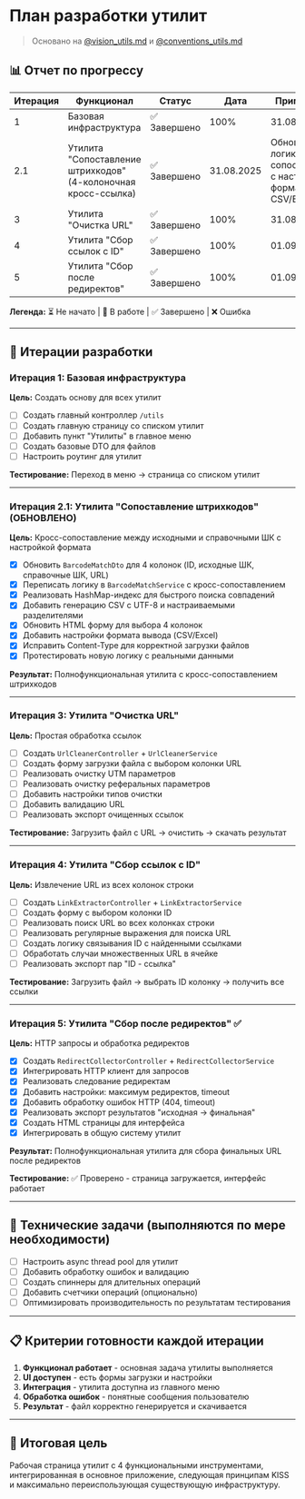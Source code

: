 # План разработки утилит

> Основано на [@vision_utils.md](../vision_utils.md) и [@conventions_utils.md](../conventions_utils.md)

## 📊 Отчет по прогрессу

| Итерация | Функционал | Статус | Дата | Примечания |
|----------|------------|--------|------|------------|
| 1 | Базовая инфраструктура | ✅ Завершено | 100% | 31.08.2025 |
| 2.1 | Утилита "Сопоставление штрихкодов" (4-колоночная кросс-ссылка) | ✅ Завершено | 31.08.2025 | Обновлена логика кросс-сопоставления с настройкой формата CSV/Excel |
| 3 | Утилита "Очистка URL" | ✅ Завершено | 100% | 31.08.2025 |
| 4 | Утилита "Сбор ссылок с ID" | ✅ Завершено | 100% | 01.09.2025 |
| 5 | Утилита "Сбор после редиректов" | ✅ Завершено | 100% | 01.09.2025 |

**Легенда:** ⏳ Не начато | 🔄 В работе | ✅ Завершено | ❌ Ошибка

---

## 🚀 Итерации разработки

### Итерация 1: Базовая инфраструктура
**Цель:** Создать основу для всех утилит

- [ ] Создать главный контроллер `/utils`
- [ ] Создать главную страницу со списком утилит  
- [ ] Добавить пункт "Утилиты" в главное меню
- [ ] Создать базовые DTO для файлов
- [ ] Настроить роутинг для утилит

**Тестирование:** Переход в меню → страница со списком утилит

---

### Итерация 2.1: Утилита "Сопоставление штрихкодов" (ОБНОВЛЕНО)
**Цель:** Кросс-сопоставление между исходными и справочными ШК с настройкой формата

- [x] Обновить `BarcodeMatchDto` для 4 колонок (ID, исходные ШК, справочные ШК, URL)
- [x] Переписать логику в `BarcodeMatchService` с кросс-сопоставлением
- [x] Реализовать HashMap-индекс для быстрого поиска совпадений
- [x] Добавить генерацию CSV с UTF-8 и настраиваемыми разделителями
- [x] Обновить HTML форму для выбора 4 колонок
- [x] Добавить настройки формата вывода (CSV/Excel)
- [x] Исправить Content-Type для корректной загрузки файлов
- [x] Протестировать новую логику с реальными данными

**Результат:** Полнофункциональная утилита с кросс-сопоставлением штрихкодов

---

### Итерация 3: Утилита "Очистка URL"  
**Цель:** Простая обработка ссылок

- [ ] Создать `UrlCleanerController` + `UrlCleanerService`
- [ ] Создать форму загрузки файла с выбором колонки URL
- [ ] Реализовать очистку UTM параметров
- [ ] Реализовать очистку реферальных параметров
- [ ] Добавить настройки типов очистки
- [ ] Добавить валидацию URL
- [ ] Реализовать экспорт очищенных ссылок

**Тестирование:** Загрузить файл с URL → очистить → скачать результат

---

### Итерация 4: Утилита "Сбор ссылок с ID"
**Цель:** Извлечение URL из всех колонок строки

- [ ] Создать `LinkExtractorController` + `LinkExtractorService`
- [ ] Создать форму с выбором колонки ID
- [ ] Реализовать поиск URL во всех колонках строки
- [ ] Реализовать регулярные выражения для поиска URL
- [ ] Создать логику связывания ID с найденными ссылками
- [ ] Обработать случаи множественных URL в ячейке
- [ ] Реализовать экспорт пар "ID - ссылка"

**Тестирование:** Загрузить файл → выбрать ID колонку → получить все ссылки

---

### Итерация 5: Утилита "Сбор после редиректов" ✅
**Цель:** HTTP запросы и обработка редиректов

- [x] Создать `RedirectCollectorController` + `RedirectCollectorService`  
- [x] Интегрировать HTTP клиент для запросов
- [x] Реализовать следование редиректам
- [x] Добавить настройки: максимум редиректов, timeout
- [x] Добавить обработку ошибок HTTP (404, timeout)
- [x] Реализовать экспорт результатов "исходная → финальная"
- [x] Создать HTML страницы для интерфейса
- [x] Интегрировать в общую систему утилит

**Результат:** Полнофункциональная утилита для сбора финальных URL после редиректов

**Тестирование:** ✅ Проверено - страница загружается, интерфейс работает

---

## 🔧 Технические задачи (выполняются по мере необходимости)

- [ ] Настроить async thread pool для утилит
- [ ] Добавить обработку ошибок и валидацию
- [ ] Создать спиннеры для длительных операций  
- [ ] Добавить счетчики операций (опционально)
- [ ] Оптимизировать производительность по результатам тестирования

---

## 📋 Критерии готовности каждой итерации

1. **Функционал работает** - основная задача утилиты выполняется
2. **UI доступен** - есть формы загрузки и настройки
3. **Интеграция** - утилита доступна из главного меню  
4. **Обработка ошибок** - понятные сообщения пользователю
5. **Результат** - файл корректно генерируется и скачивается

---

## 🎯 Итоговая цель

Рабочая страница утилит с 4 функциональными инструментами, интегрированная в основное приложение, следующая принципам KISS и максимально переиспользующая существующую инфраструктуру.